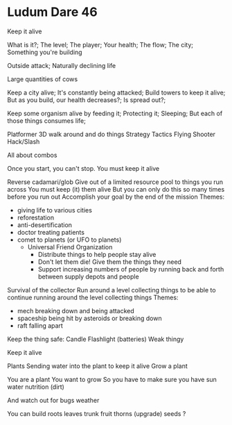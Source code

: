 Ludum Dare 46
=============

Keep it alive

What is it?;
The level;
The player;
Your health;
The flow;
The city;
Something you're building

Outside attack;
Naturally declining life

Large quantities of cows

Keep a city alive;
It's constantly being attacked;
Build towers to keep it alive;
But as you build, our health decreases?;
Is spread out?;

Keep some organism alive by feeding it;
Protecting it;
Sleeping;
But each of those things consumes life;

Platformer
3D walk around and do things
Strategy
Tactics
Flying
Shooter
Hack/Slash


All about combos

Once you start, you can't stop. You must keep it alive


Reverse cadamari/glob
Give out of a limited resource pool to things you run across
You must keep (it) them alive
But you can only do this so many times before you run out
Accomplish your goal by the end of the mission
Themes:
* giving life to various cities
* reforestation
* anti-desertification
* doctor treating patients
* comet to planets (or UFO to planets)
	- Universal Friend Organization
		- Distribute things to help people stay alive
		- Don't let them die! Give them the things they need
		- Support increasing numbers of people by running back and forth between supply depots and people

Survival of the collector
Run around a level collecting things to be able to continue running around the level collecting things
Themes:
* mech breaking down and being attacked
* spaceship being hit by asteroids or breaking down
* raft falling apart

Keep the thing safe:
Candle
Flashlight (batteries)
Weak thingy

Keep it alive

Plants
Sending water into the plant to keep it alive
Grow a plant

You are a plant
You want to grow
So you have to make sure you have
sun
water
nutrition (dirt)

And watch out for
bugs
weather

You can build
roots
leaves
trunk
fruit
thorns (upgrade)
seeds ?



